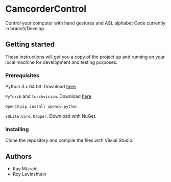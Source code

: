 # CamcorderControl
Control your computer with hand gestures and ASL alphabet
Code currently in branch/Develop

## Getting started
These instructions will get you a copy of the project up and running on your local machine for development and testing purposes.

### Prerequisites
Python 3.x 64 bit. Download [here](https://www.python.org/downloads/windows/)

`PyTorch` and `torchvision`. Download [here](https://pytorch.org/get-started/locally/)

`OpenCV`
`pip install opencv-python`

`SQLite.Core`, `Dapper`. Download with NuGet.

### Installing
Clone the repository and compile the files with Visual Studio.

## Authors
- Itay Mizrahi
- Roy Levinshtein
